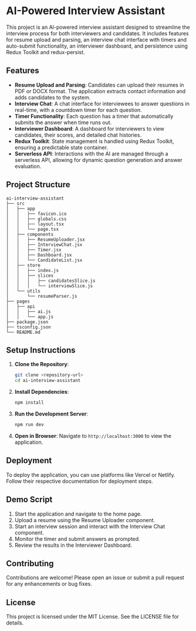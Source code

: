 # AI-Powered Interview Assistant

This project is an AI-powered interview assistant designed to streamline the interview process for both interviewers and candidates. It includes features for resume upload and parsing, an interview chat interface with timers and auto-submit functionality, an interviewer dashboard, and persistence using Redux Toolkit and redux-persist.

## Features

- **Resume Upload and Parsing**: Candidates can upload their resumes in PDF or DOCX format. The application extracts contact information and adds candidates to the system.
- **Interview Chat**: A chat interface for interviewees to answer questions in real-time, with a countdown timer for each question.
- **Timer Functionality**: Each question has a timer that automatically submits the answer when time runs out.
- **Interviewer Dashboard**: A dashboard for interviewers to view candidates, their scores, and detailed chat histories.
- **Redux Toolkit**: State management is handled using Redux Toolkit, ensuring a predictable state container.
- **Serverless API**: Interactions with the AI are managed through a serverless API, allowing for dynamic question generation and answer evaluation.

## Project Structure

```
ai-interview-assistant
├── src
│   ├── app
│   │   ├── favicon.ico
│   │   ├── globals.css
│   │   ├── layout.tsx
│   │   └── page.tsx
│   ├── components
│   │   ├── ResumeUploader.jsx
│   │   ├── InterviewChat.jsx
│   │   ├── Timer.jsx
│   │   ├── Dashboard.jsx
│   │   └── CandidateList.jsx
│   ├── store
│   │   ├── index.js
│   │   ├── slices
│   │   │   ├── candidatesSlice.js
│   │   │   └── interviewSlice.js
│   └── utils
│       └── resumeParser.js
├── pages
│   ├── api
│   │   ├── ai.js
│   │   └── app.js
├── package.json
├── tsconfig.json
└── README.md
```

## Setup Instructions

1. **Clone the Repository**:
   ```bash
   git clone <repository-url>
   cd ai-interview-assistant
   ```

2. **Install Dependencies**:
   ```bash
   npm install
   ```

3. **Run the Development Server**:
   ```bash
   npm run dev
   ```

4. **Open in Browser**:
   Navigate to `http://localhost:3000` to view the application.

## Deployment

To deploy the application, you can use platforms like Vercel or Netlify. Follow their respective documentation for deployment steps.

## Demo Script

1. Start the application and navigate to the home page.
2. Upload a resume using the Resume Uploader component.
3. Start an interview session and interact with the Interview Chat component.
4. Monitor the timer and submit answers as prompted.
5. Review the results in the Interviewer Dashboard.

## Contributing

Contributions are welcome! Please open an issue or submit a pull request for any enhancements or bug fixes.

## License

This project is licensed under the MIT License. See the LICENSE file for details.